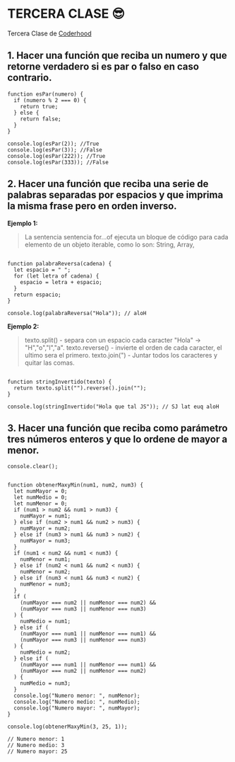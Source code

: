 # **TERCERA CLASE 😎**

Tercera Clase de [Coderhood](https://www.coderhood.dev/)

## 1. Hacer una función que reciba un numero y que retorne verdadero si es par o falso en caso contrario.

```
function esPar(numero) {
  if (numero % 2 === 0) {
    return true;
  } else {
    return false;
  }
}

console.log(esPar(2)); //True
console.log(esPar(3)); //False
console.log(esPar(222)); //True
console.log(esPar(333)); //False

```

## 2. Hacer una función que reciba una serie de palabras separadas por espacios y que imprima la misma frase pero en orden inverso.

**Ejemplo 1:**

 > La sentencia sentencia for...of ejecuta un bloque de código para cada elemento de un objeto iterable, como lo son: String, Array,

```

function palabraReversa(cadena) {
  let espacio = " ";
  for (let letra of cadena) {
    espacio = letra + espacio;
  }
  return espacio;
}

console.log(palabraReversa("Hola")); // aloH

```

**Ejemplo 2:**

>texto.split() - separa con un espacio cada caracter "Hola" -> "H","o","l","a".
>texto.reverse() - invierte el orden de cada caracter, el ultimo sera el primero.
>texto.join(") - Juntar todos los caracteres y quitar las comas.


```

function stringInvertido(texto) {
  return texto.split("").reverse().join("");
}

console.log(stringInvertido("Hola que tal JS")); // SJ lat euq aloH 

```


## 3. Hacer una función que reciba como parámetro tres números enteros y que lo ordene de mayor a menor.

```
console.clear();


function obtenerMaxyMin(num1, num2, num3) {
  let numMayor = 0;
  let numMedio = 0;
  let numMenor = 0;
  if (num1 > num2 && num1 > num3) {
    numMayor = num1;
  } else if (num2 > num1 && num2 > num3) {
    numMayor = num2;
  } else if (num3 > num1 && num3 > num2) {
    numMayor = num3;
  }
  if (num1 < num2 && num1 < num3) {
    numMenor = num1;
  } else if (num2 < num1 && num2 < num3) {
    numMenor = num2;
  } else if (num3 < num1 && num3 < num2) {
    numMenor = num3;
  }
  if (
    (numMayor === num2 || numMenor === num2) &&
    (numMayor === num3 || numMenor === num3)
  ) {
    numMedio = num1;
  } else if (
    (numMayor === num1 || numMenor === num1) &&
    (numMayor === num3 || numMenor === num3)
  ) {
    numMedio = num2;
  } else if (
    (numMayor === num1 || numMenor === num1) &&
    (numMayor === num2 || numMenor === num2)
  ) {
    numMedio = num3;
  }
  console.log("Numero menor: ", numMenor);
  console.log("Numero medio: ", numMedio);
  console.log("Numero mayor: ", numMayor);
}

console.log(obtenerMaxyMin(3, 25, 1));

// Numero menor: 1
// Numero medio: 3
// Numero mayor: 25

```

